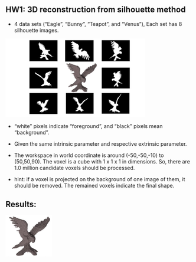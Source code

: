## HW1: 3D reconstruction from silhouette method

- 4 data sets (“Eagle”, “Bunny”, “Teapot”, and “Venus”), Each set has 8 silhouette images.

<img src="https://github.com/CP-TSAI/Computer-Vision/raw/master/cv_pic/pic.jpg" width="75%" height="75%"> 

<!--
<img src="https://github.com/CP-TSAI/Computer-Vision/raw/master/cv_pic/001.bmp" width="25%" height="25%"> <img src="https://github.com/CP-TSAI/Computer-Vision/raw/master/cv_pic/002.bmp" width="25%" height="25%"> <img src="https://github.com/CP-TSAI/Computer-Vision/raw/master/cv_pic/003.bmp" width="25%" height="25%"> <img src="https://github.com/CP-TSAI/Computer-Vision/raw/master/cv_pic/004.bmp" width="25%" height="25%"> <img src="https://github.com/CP-TSAI/Computer-Vision/raw/master/cv_pic/005.bmp" width="25%" height="25%"> <img src="https://github.com/CP-TSAI/Computer-Vision/raw/master/cv_pic/006.bmp" width="25%" height="25%"> <img src="https://github.com/CP-TSAI/Computer-Vision/raw/master/cv_pic/007.bmp" width="25%" height="25%"> <img src="https://github.com/CP-TSAI/Computer-Vision/raw/master/cv_pic/008.bmp" width="25%" height="25%"> 
-->

- “white” pixels indicate “foreground”, and “black” pixels mean “background”.

- Given the same intrinsic parameter and respective extrinsic parameter.

- The workspace in world coordinate is around (-50,-50,-10) to (50,50,90). The voxel is a cube with 1 x 1 x 1 in dimensions. So, there are 1.0 million candidate voxels should be processed. 

- hint: if a voxel is projected on the background of one image of them, it should be removed. The remained voxels indicate the final shape.

## Results:
<img src="https://github.com/CP-TSAI/Computer-Vision/raw/master/cv_pic/recon.png" width="25%" height="25%"> 

